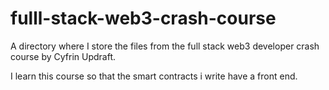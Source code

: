 # fulll-stack-web3-crash-course
A directory where I store the files from the full stack web3 developer crash course by Cyfrin Updraft. 

I learn this course so that the smart contracts i write have a front end. 
